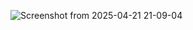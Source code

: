 ![Screenshot from 2025-04-21 21-09-04](https://github.com/user-attachments/assets/8ab957c6-49ee-404a-827f-aa9eb08ca77c)
